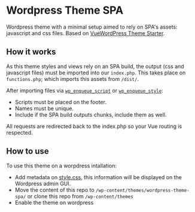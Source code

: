 # Wordpress Theme SPA

Wordpress theme with a minimal setup aimed to rely on SPA's assets: javascript and css files. Based on [VueWordPress Theme Starter](#vuewordpress-theme-starter).

## How it works

As this theme styles and views rely on an SPA build, the output (css and javascript files) must be imported into our `index.php`. This takes place on `functions.php`; which imports this assets from `/dist/`.

After importing files via [`wp_enqueue_script`](https://developer.wordpress.org/reference/functions/wp_enqueue_script/) or [`wp_enqueue_style`](https://developer.wordpress.org/reference/functions/wp_enqueue_style/):

- Scripts must be placed on the footer.
- Names must be unique.
- Include if the SPA build outputs chunks, include them as well.

All requests are redirected back to the index.php so your Vue routing is respected.

<!-- All scripts and styles in `/src` are compiled down to the `/dist` directory, which is what you will deploy. **When you're ready to deploy don't deploy the src/ directory.** -->

## How to use

To use this theme on a worpdress intallation:

- Add metadata on [style.css](style.css), this information will be displayed on the Wordpress admin GUI.
- Move the content of this repo to `/wp-content/themes/wordpress-theme-spa/` or clone this repo from `/wp-content/themes`
- Enable the theme on wordpress

